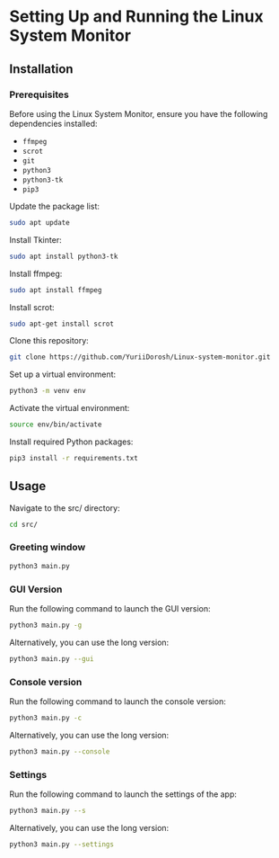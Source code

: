 # Setting Up and Running the Linux System Monitor

## Installation

### Prerequisites

Before using the Linux System Monitor, ensure you have the following dependencies installed:

- `ffmpeg`
- `scrot`
- `git`
- `python3`
- `python3-tk`
- `pip3`

 Update the package list:

```bash
sudo apt update
```

 Install Tkinter:
 
```bash
sudo apt install python3-tk
```

 Install ffmpeg:

```bash
sudo apt install ffmpeg
```

 Install scrot:

```bash
sudo apt-get install scrot
```
   
 Clone this repository:

```bash
git clone https://github.com/YuriiDorosh/Linux-system-monitor.git
```

 Set up a virtual environment:

```bash
python3 -m venv env
```

 Activate the virtual environment:
    
```bash
source env/bin/activate
```
 Install required Python packages:

```bash
pip3 install -r requirements.txt
```


## Usage 

Navigate to the src/ directory:

```bash
cd src/
```

### Greeting window


```bash
python3 main.py 
```

### GUI Version


Run the following command to launch the GUI version:

```bash
python3 main.py -g
```

Alternatively, you can use the long version:
    
```bash
python3 main.py --gui
```    

### Console version



Run the following command to launch the console version:


```bash
python3 main.py -c
```

Alternatively, you can use the long version:
    
```bash
python3 main.py --console
```    

### Settings

Run the following command to launch the settings of the app:

```bash
python3 main.py --s
```  

Alternatively, you can use the long version:
    
```bash
python3 main.py --settings
```    
